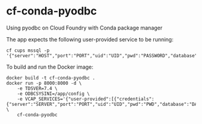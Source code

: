 # cf-conda-pyodbc
Using pyodbc on Cloud Foundry with Conda package manager

The app expects the following user-provided service to be running:
```
cf cups mssql -p '{"server":"HOST","port":"PORT","uid":"UID","pwd":"PASSWORD","database":"DATABASE"}'
```

To build and run the Docker image:
```
docker build -t cf-conda-pyodbc .
docker run -p 8000:8000 -d \
	-e TDSVER=7.4 \
	-e ODBCSYSINI=/app/config \
	-e VCAP_SERVICES='{"user-provided":[{"credentials":{"server":"SERVER","port":"PORT","uid":"UID","pwd":"PWD","database":"DATABASE"},"name":"mssql"}]}' \
	cf-conda-pyodbc
```
